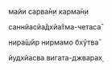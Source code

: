 майи сарва̄н̣и карма̄н̣и

саннйасйа̄дхйа̄тма-четаса̄

нира̄ш́ӣр нирмамо бхӯтва̄

йудхйасва вигата-джварах̣